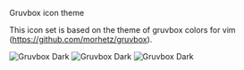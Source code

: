 Gruvbox icon theme

This icon set is based on the theme of gruvbox colors for vim (https://github.com/morhetz/gruvbox).

![Gruvbox Dark](https://images.pling.com/img/00/00/53/17/49/1327720/e4540e5c3b1a654c897bee697df1588ce8b7.png)
![Gruvbox Dark](https://images.pling.com/img/00/00/53/17/49/1327720/f6bcdebf1436051afd9bc9ce822b6605a77e.png)
![Gruvbox Dark](https://images.pling.com/img/00/00/53/17/49/1327720/b99028f640d78530d7d50c20fe8bb320e28a.png)
